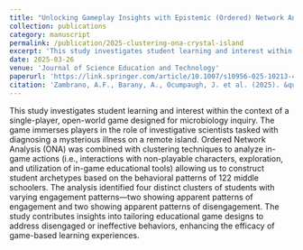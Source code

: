 ```yaml
---
title: "Unlocking Gameplay Insights with Epistemic (Ordered) Network Analysis: Understanding the Potential of Video Games to Foster Authentic Scientific Practices in STEM Education"
collection: publications
category: manuscript
permalink: /publication/2025-clustering-ona-crystal-island
excerpt: 'This study investigates student learning and interest within the context of a single-player, open-world game designed for microbiology inquiry. Using Order Network Analysis, we identified four distinct clusters of students with varying engagement patterns—two showing apparent patterns of engagement and two showing apparent patterns of disengagement.'
date: 2025-03-26
venue: 'Journal of Science Education and Technology'
paperurl: 'https://link.springer.com/article/10.1007/s10956-025-10213-4'
citation: 'Zambrano, A.F., Barany, A., Ocumpaugh, J. et al. (2025). &quot;Unlocking Gameplay Insights with Epistemic (Ordered) Network Analysis: Understanding the Potential of Video Games to Foster Authentic Scientific Practices in STEM Education.&quot; <i>Journal of Science Education and Technology</i>.'
---
```


This study investigates student learning and interest within the context of a single-player, open-world game designed for microbiology inquiry. The game immerses players in the role of investigative scientists tasked with diagnosing a mysterious illness on a remote island. Ordered Network Analysis (ONA) was combined with clustering techniques to analyze in-game actions (i.e., interactions with non-playable characters, exploration, and utilization of in-game educational tools) allowing us to construct student archetypes based on the behavioral patterns of 122 middle schoolers. The analysis identified four distinct clusters of students with varying engagement patterns—two showing apparent patterns of engagement and two showing apparent patterns of disengagement. The study contributes insights into tailoring educational game designs to address disengaged or ineffective behaviors, enhancing the efficacy of game-based learning experiences.
